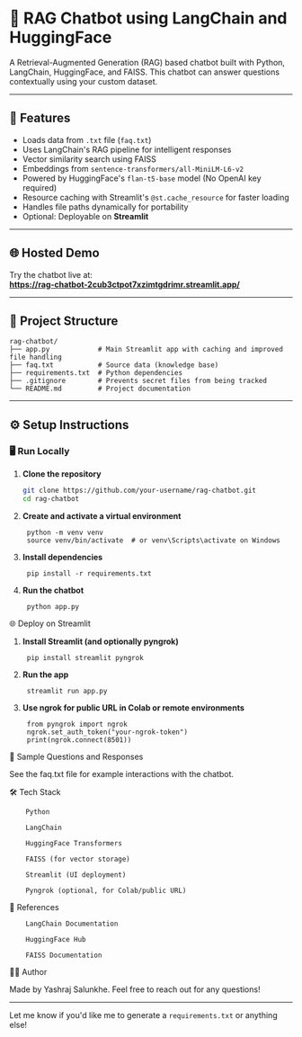 # 💬 RAG Chatbot using LangChain and HuggingFace

A Retrieval-Augmented Generation (RAG) based chatbot built with Python, LangChain, HuggingFace, and FAISS. This chatbot can answer questions contextually using your custom dataset.

---

## 🚀 Features

- Loads data from `.txt` file (`faq.txt`)
- Uses LangChain's RAG pipeline for intelligent responses
- Vector similarity search using FAISS
- Embeddings from `sentence-transformers/all-MiniLM-L6-v2`
- Powered by HuggingFace's `flan-t5-base` model (No OpenAI key required)
- Resource caching with Streamlit's `@st.cache_resource` for faster loading
- Handles file paths dynamically for portability
- Optional: Deployable on **Streamlit**

---

## 🌐 Hosted Demo

Try the chatbot live at:  
**https://rag-chatbot-2cub3ctpot7xzimtgdrimr.streamlit.app/**

---

## 📁 Project Structure

    rag-chatbot/
    ├── app.py            # Main Streamlit app with caching and improved file handling
    ├── faq.txt           # Source data (knowledge base)
    ├── requirements.txt  # Python dependencies
    ├── .gitignore        # Prevents secret files from being tracked
    └── README.md         # Project documentation

---

## ⚙️ Setup Instructions

### 🖥️ Run Locally

1. **Clone the repository**  
   ```bash
   git clone https://github.com/your-username/rag-chatbot.git
   cd rag-chatbot

2. **Create and activate a virtual environment**

        python -m venv venv
        source venv/bin/activate  # or venv\Scripts\activate on Windows

3. **Install dependencies**

        pip install -r requirements.txt

4. **Run the chatbot**

        python app.py


🌐 Deploy on Streamlit

1. **Install Streamlit (and optionally pyngrok)**

        pip install streamlit pyngrok

2. **Run the app**

        streamlit run app.py

3. **Use ngrok for public URL in Colab or remote environments**

        from pyngrok import ngrok
        ngrok.set_auth_token("your-ngrok-token")
        print(ngrok.connect(8501))


📄 Sample Questions and Responses

See the faq.txt file for example interactions with the chatbot.


🛠️ Tech Stack

        Python
    
        LangChain
    
        HuggingFace Transformers
    
        FAISS (for vector storage)
    
        Streamlit (UI deployment)
    
        Pyngrok (optional, for Colab/public URL)

🧠 References

        LangChain Documentation
    
        HuggingFace Hub
    
        FAISS Documentation

👨‍💻 Author

Made by Yashraj Salunkhe. Feel free to reach out for any questions!


---

Let me know if you'd like me to generate a `requirements.txt` or anything else!
